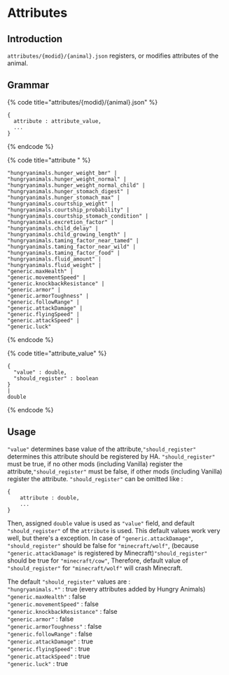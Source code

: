 # Attributes

## Introduction

`attributes/{modid}/{animal}.json` registers, or modifies attributes of the animal.

## Grammar

{% code title="attributes/{modid}/{animal}.json" %}
```text
{
  attribute : attribute_value,
  ...
}
```
{% endcode %}

{% code title="attribute " %}
```text
"hungryanimals.hunger_weight_bmr" |
"hungryanimals.hunger_weight_normal" |
"hungryanimals.hunger_weight_normal_child" |
"hungryanimals.hunger_stomach_digest" |
"hungryanimals.hunger_stomach_max" |
"hungryanimals.courtship_weight" |
"hungryanimals.courtship_probability" |
"hungryanimals.courtship_stomach_condition" |
"hungryanimals.excretion_factor" |
"hungryanimals.child_delay" |
"hungryanimals.child_growing_length" |
"hungryanimals.taming_factor_near_tamed" |
"hungryanimals.taming_factor_near_wild" |
"hungryanimals.taming_factor_food" |
"hungryanimals.fluid_amount" |
"hungryanimals.fluid_weight" |
"generic.maxHealth" |
"generic.movementSpeed" |
"generic.knockbackResistance" |
"generic.armor" |
"generic.armorToughness" |
"generic.followRange" |
"generic.attackDamage" |
"generic.flyingSpeed" |
"generic.attackSpeed" |
"generic.luck"
```
{% endcode %}

{% code title="attribute\_value" %}
```text
{
  "value" : double,
  "should_register" : boolean
}
|
double
```
{% endcode %}

## Usage

`"value"` determines base value of the attribute,`"should_register"` determines this attribute should be registered by HA. `"should_register"` must be true, if no other mods \(including Vanilla\) register the attribute,`"should_register"` must be false, if other mods \(including Vanilla\) register the attribute. `"should_register"` can be omitted like :

```text
{
    attribute : double,
    ...
}
```

Then, assigned `double` value is used as `"value"` field, and default `"should_register"` of the `attribute` is used. This default values work very well, but there's a exception. In case of `"generic.attackDamage"`, `"should_register"` should be false for `"minecraft/wolf"`, \(because `"generic.attackDamage"` is registered by Minecraft\)`"should_register"` should be true for `"minecraft/cow"`, Therefore, default value of `"should_register"` for `"minecraft/wolf"` will crash Minecraft.  
  
The default `"should_register"` values are :  
`"hungryanimals.*"` : true \(every attributes added by Hungry Animals\)  
`"generic.maxHealth"` : false  
`"generic.movementSpeed"` : false  
`"generic.knockbackResistance"` : false  
`"generic.armor"` : false  
`"generic.armorToughness"` : false  
`"generic.followRange"` : false  
`"generic.attackDamage"` : true  
`"generic.flyingSpeed"` : true  
`"generic.attackSpeed"` : true  
`"generic.luck"` : true

